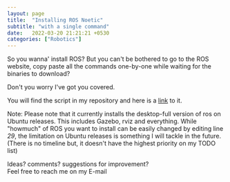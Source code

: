 ```yaml
---
layout: page
title:  "Installing ROS Noetic"
subtitle: "with a single command"
date:   2022-03-20 21:21:21 +0530
categories: ["Robotics"]
---
```


So you wanna' install ROS?
But you can't be bothered to go to the ROS website, copy paste all the commands one-by-one while waiting for the binaries to download?

Don't you worry I've got you covered. 

You will find the script in my repository and here is a [link](https://github.com/Stephen-Tellis/utils-bash) to it.

Note:
Please note that it currently installs the desktop-full version of ros on Ubuntu releases. This includes Gazebo, rviz and everything.
While "howmuch" of ROS you want to install can be easily changed by editing line *29*, the limitation on Ubuntu releases is something I will tackle in the future. (There is no timeline but, it doesn't have the highest priority on my TODO list)

Ideas? comments? suggestions for improvement?   
Feel free to reach me on my E-mail

